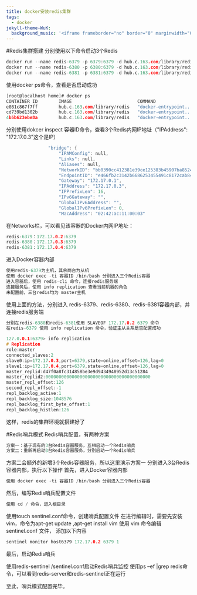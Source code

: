 ```yaml
---
title: docker安装redis集群
tags:
  - docker
jekyll-theme-WuK:
  background_music: '<iframe frameborder="no" border="0" marginwidth="0" marginheight="0" width=100% height=86 src="//music.163.com/outchain/player?type=2&id=27876158&auto=0&height=66"></iframe>'
---
```


#Redis集群搭建
分别使用以下命令启动3个Redis
```c
docker run --name redis-6379 -p 6379:6379 -d hub.c.163.com/library/redis
docker run --name redis-6380 -p 6380:6379 -d hub.c.163.com/library/redis
docker run --name redis-6381 -p 6381:6379 -d hub.c.163.com/library/redis
```

使用docker ps命令，查看是否启动成功
```c
[root@localhost home]# docker ps
CONTAINER ID        IMAGE                         COMMAND                  CREATED             STATUS              PORTS                    NAMES
e081c867f7ff        hub.c.163.com/library/redis   "docker-entrypoint..."   4 minutes ago       Up 4 minutes        0.0.0.0:6381->6379/tcp   redis-6381
cd739bd1302b        hub.c.163.com/library/redis   "docker-entrypoint..."   4 minutes ago       Up 4 minutes        0.0.0.0:6380->6379/tcp   redis-6380
4b5b623ebe8a        hub.c.163.com/library/redis   "docker-entrypoint..."   4 minutes ago       Up 4 minutes        0.0.0.0:6379->6379/tcp   redis-6379
```

分别使用dokcer inspect 容器ID命令，查看3个Redis内网IP地址（"IPAddress": "172.17.0.3"这个是IP）
```c
                "bridge": {
                    "IPAMConfig": null,
                    "Links": null,
                    "Aliases": null,
                    "NetworkID": "bb0390cc412381e39ce125383b45907ba852430f7ef9b3e983ccc504f294883d",
                    "EndpointID": "e466fb2c3142b6686253455491c8172cab849ae77aafc23856bdf67182b9bd9c",
                    "Gateway": "172.17.0.1",
                    "IPAddress": "172.17.0.3",
                    "IPPrefixLen": 16,
                    "IPv6Gateway": "",
                    "GlobalIPv6Address": "",
                    "GlobalIPv6PrefixLen": 0,
                    "MacAddress": "02:42:ac:11:00:03"
```

在Networks栏，可以看见该容器的Docker内网IP地址：
```c
redis-6379：172.17.0.2:6379
redis-6380：172.17.0.3:6379
redis-6381：172.17.0.4:6379
```

进入Docker容器内部
```c
使用redis-6379为主机，其余两台为从机
使用 docker exec -ti 容器ID /bin/bash 分别进入三个Redis容器
进入容器后，使用 redis-cli 命令，连接redis服务端
连接服务后，使用 info replication 查看当前机器的角色
未配置前，三台redis均为 master主机
```
使用上面的方法，分别进入 redis-6379、redis-6380、redis-6381容器内部，并连接redis服务端
```c
分别在redis-6380和redis-6381使用 SLAVEOF 172.17.0.2 6379 命令
在redis-6379 使用 info replication 命令，验证主从关系是否配置成功

127.0.0.1:6379> info replication
# Replication
role:master
connected_slaves:2
slave0:ip=172.17.0.3,port=6379,state=online,offset=126,lag=0
slave1:ip=172.17.0.4,port=6379,state=online,offset=126,lag=0
master_replid:d47f0a8fc314858be3e9d9434948952d13c51284
master_replid2:0000000000000000000000000000000000000000
master_repl_offset:126
second_repl_offset:-1
repl_backlog_active:1
repl_backlog_size:1048576
repl_backlog_first_byte_offset:1
repl_backlog_histlen:126
```

这样，redis的集群环境就搭建好了

#Redis哨兵模式
Redis哨兵配置，有两种方案
```c
方案一：基于现有的3台Redis容器服务，互相启动一个Redis哨兵
方案二：重新再启动3台Redis容器服务，分别启动一个Redis哨兵
```

方案二会额外的新增3个Redis容器服务，所以这里演示方案一
分别进入3台Redis容器内部，执行以下操作
首先，进入Docker容器内部
```c
使用 docker exec -ti 容器ID /bin/bash 分别进入三个Redis容器
```

然后，编写Redis哨兵配置文件
```c
使用 cd / 命令，进入根目录
```

使用touch sentinel.conf命令，创建哨兵配置文件
在进行编辑时，需要先安装vim，命令为apt-get update ,apt-get install vim
使用 vim 命令编辑 sentinel.conf 文件，
添加以下内容
```c
sentinel monitor host6379 172.17.0.2 6379 1
```

最后，启动Redis哨兵

使用redis-sentinel /sentinel.conf启动Redis哨兵监控
使用ps –ef |grep redis命令，可以看到redis-server和redis-sentinel正在运行

至此，哨兵模式配置完毕。






























